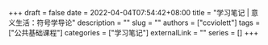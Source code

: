 +++ 
draft = false
date = 2022-04-04T07:54:42+08:00
title = "学习笔记 | 意义生活：符号学导论"
description = ""
slug = ""
authors = ["ccviolett"]
tags = ["公共基础课程"]
categories = ["学习笔记"]
externalLink = ""
series = []
+++
